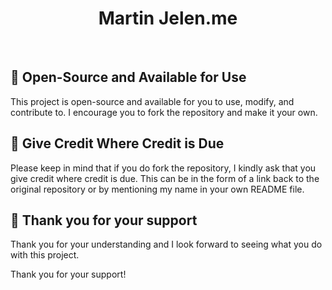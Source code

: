 <div align="center">
<h1>Martin Jelen.me</h1>
</div>
<br>

## 🚀 Open-Source and Available for Use

This project is open-source and available for you to use, modify, and contribute to. I encourage you to fork the repository and make it your own.

## 🙏 Give Credit Where Credit is Due

Please keep in mind that if you do fork the repository, I kindly ask that you give credit where credit is due. This can be in the form of a link back to the original repository or by mentioning my name in your own README file.

## 🤗 Thank you for your support

Thank you for your understanding and I look forward to seeing what you do with this project.

Thank you for your support!
